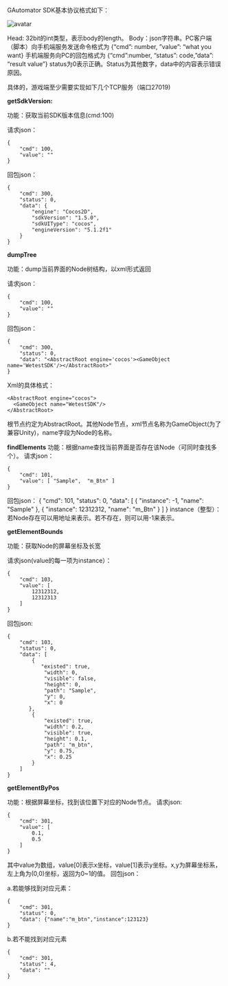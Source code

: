 GAutomator SDK基本协议格式如下：

![avatar](protocol.png)

Head: 32bit的int类型，表示body的length。
Body：json字符串。PC客户端（脚本）向手机端服务发送命令格式为
{“cmd”: number, ”value”: “what you want}
手机端服务向PC的回包格式为
{“cmd”:number, “status”: code,”data”: “result value”}
status为0表示正确。Status为其他数字，data中的内容表示错误原因。

具体的，游戏端至少需要实现如下几个TCP服务（端口27019)

**getSdkVersion:**

功能：获取当前SDK版本信息(cmd:100)

请求json：

	{
		"cmd": 100, 
		"value": ""
	}
回包json：
	
	{
	    "cmd": 300, 
	    "status": 0, 
	    "data": {
	        "engine": "Cocos2D", 
	        "sdkVersion": "1.5.0", 
	        "sdkUIType": "cocos", 
	        "engineVersion": "5.1.2f1"
	    }
	}
	
**dumpTree**

功能：dump当前界面的Node树结构，以xml形式返回

请求json：

	{
	    "cmd": 100, 
	    "value": ""
	}
	
回包json：

	{
	    "cmd": 300, 
	    "status": 0, 
	    "data": "<AbstractRoot engine='cocos'><GameObject name='WetestSDK'/></AbstractRoot>"
	}
	
Xml的具体格式：

	<AbstractRoot engine="cocos">
	  <GameObject name="WetestSDK"/>
	</AbstractRoot>
	
根节点约定为AbstractRoot。其他Node节点，xml节点名称为GameObject(为了兼容Unity)，name字段为Node的名称。

**findElements**
功能：根据name查找当前界面是否存在该Node（可同时查找多个）。
请求json：

	{
	    "cmd": 101, 
	    "value": [ "Sample",  "m_Btn" ]
	}
回包json：
{
    "cmd": 101, 
    "status": 0, 
    "data": [
	    {
	    "instance": -1,  "name": "Sample"
	    }, 
	    {
	    "instance": 12312312,  "name": "m_Btn"
	    }
    ]
}
instance（整型）：若Node存在可以用地址来表示。若不存在，则可以用-1来表示。

**getElementBounds**

功能：获取Node的屏幕坐标及长宽

请求json(value的每一项为instance）：
	
	{
	    "cmd": 103, 
	    "value": [
	        12312312, 
	        12312313
	    ]
	}
回包json:
	
	{
	    "cmd": 103, 
	    "status": 0, 
	    "data": [
	        {
	           "existed": true, 
			    "width": 0, 
			    "visible": false, 
			    "height": 0, 
			    "path": "Sample", 
			    "y": 0, 
			    "x": 0
		   }, 
		    {
			    "existed": true, 
			    "width": 0.2, 
			    "visible": true, 
			    "height": 0.1, 
			    "path": "m_btn", 
			    "y": 0.75, 
			    "x": 0.25
		    }
	    ]
	}
**getElementByPos**

功能：根据屏幕坐标，找到该位置下对应的Node节点。
请求json:
	
	{
	    "cmd": 301, 
	    "value": [
	        0.1, 
	        0.5
	    ]
	}
	
其中value为数组，value[0]表示x坐标，value[1]表示y坐标。x,y为屏幕坐标系，左上角为(0,0)坐标，返回为0~1的值。
回包json：

a.若能够找到对应元素：
	
	{
	    "cmd": 301, 
	    "status": 0,  
	    "data": {"name":"m_btn","instance":123123}
	}
	
b.若不能找到对应元素
	
	{
	    "cmd": 301, 
	    "status": 4,
	    "data": ""
	}
 

